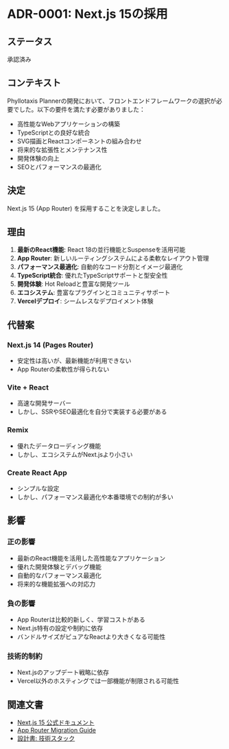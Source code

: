 # ADR-0001: Next.js 15の採用

## ステータス

承認済み

## コンテキスト

Phyllotaxis Plannerの開発において、フロントエンドフレームワークの選択が必要でした。以下の要件を満たす必要がありました：

- 高性能なWebアプリケーションの構築
- TypeScriptとの良好な統合
- SVG描画とReactコンポーネントの組み合わせ
- 将来的な拡張性とメンテナンス性
- 開発体験の向上
- SEOとパフォーマンスの最適化

## 決定

Next.js 15 (App Router) を採用することを決定しました。

## 理由

1. **最新のReact機能**: React 18の並行機能とSuspenseを活用可能
2. **App Router**: 新しいルーティングシステムによる柔軟なレイアウト管理
3. **パフォーマンス最適化**: 自動的なコード分割とイメージ最適化
4. **TypeScript統合**: 優れたTypeScriptサポートと型安全性
5. **開発体験**: Hot Reloadと豊富な開発ツール
6. **エコシステム**: 豊富なプラグインとコミュニティサポート
7. **Vercelデプロイ**: シームレスなデプロイメント体験

## 代替案

### Next.js 14 (Pages Router)
- 安定性は高いが、最新機能が利用できない
- App Routerの柔軟性が得られない

### Vite + React
- 高速な開発サーバー
- しかし、SSRやSEO最適化を自分で実装する必要がある

### Remix
- 優れたデータローディング機能
- しかし、エコシステムがNext.jsより小さい

### Create React App
- シンプルな設定
- しかし、パフォーマンス最適化や本番環境での制約が多い

## 影響

### 正の影響
- 最新のReact機能を活用した高性能なアプリケーション
- 優れた開発体験とデバッグ機能
- 自動的なパフォーマンス最適化
- 将来的な機能拡張への対応力

### 負の影響
- App Routerは比較的新しく、学習コストがある
- Next.js特有の設定や制約に依存
- バンドルサイズがピュアなReactより大きくなる可能性

### 技術的制約
- Next.jsのアップデート戦略に依存
- Vercel以外のホスティングでは一部機能が制限される可能性

## 関連文書

- [Next.js 15 公式ドキュメント](https://nextjs.org/docs)
- [App Router Migration Guide](https://nextjs.org/docs/app/building-your-application/upgrading/app-router-migration)
- [設計書: 技術スタック](../design.md#技術スタック)